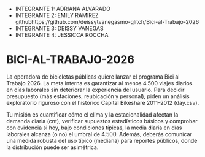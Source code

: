- INTEGRANTE 1: ADRIANA ALVARADO
- INTEGRANTE 2: EMILY RAMIREZ    githubhttps://github.com/deissytvanegasmo-glitch/Bici-al-Trabajo-2026
- INTEGRANTE 3: DEISSY VANEGAS
- INTEGRANTE 4: JESSICCA ROCCHA


# BICI-AL-TRABAJO-2026
La operadora de bicicletas públicas quiere lanzar el programa Bici al Trabajo 2026. La meta interna es garantizar al menos 4.500 viajes diarios en días laborales sin deteriorar la experiencia del usuario. Para decidir presupuesto (más estaciones, reubicación y personal), piden un análisis exploratorio riguroso con el histórico Capital Bikeshare 2011–2012 (day.csv).

Tu misión es cuantificar cómo el clima y la estacionalidad afectan la demanda diaria (cnt), verificar supuestos estadísticos básicos y comprobar con evidencia si hoy, bajo condiciones típicas, la media diaria en días laborales alcanza (o no) el umbral de 4.500. Además, deberás comunicar una medida robusta del uso típico (mediana) para reportes públicos, donde la distribución puede ser asimétrica.
